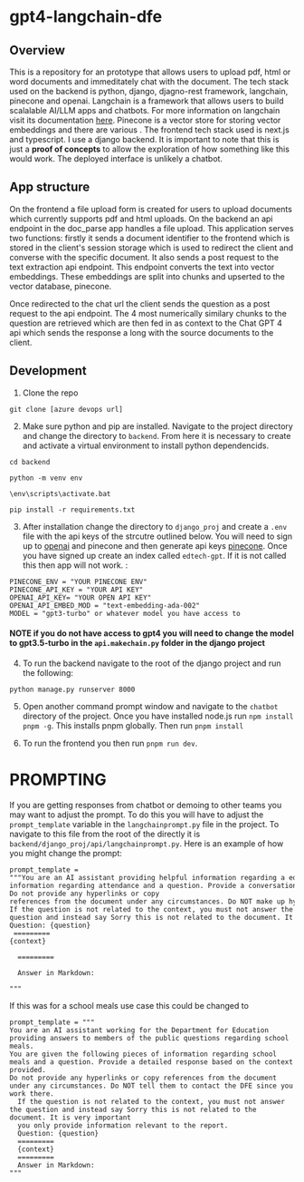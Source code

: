 # gpt4-langchain-dfe

## Overview

This is a repository for an prototype that allows users to upload pdf, html or word documents and immeditately chat with the document. The tech stack used on the backend is python, django, djagno-rest framework, langchain, pinecone and openai. Langchain is a framework that allows users to build scalalable AI/LLM apps and chatbots. For more information on langchain visit its documentation [here](https://python.langchain.com/en/latest/index.html). Pinecone is a vector store for storing vector embeddings and there are various . The frontend tech stack used is next.js and typescript. I use a django backend. It is important to note that this is just a 
**proof of concepts** to allow the exploration of how something like this would work. The deployed interface is unlikely a chatbot.


## App structure

On the frontend a file upload form is created for users to upload documents which currently supports pdf and html uploads. On the backend an api endpoint in the doc_parse app handles a file upload. This application serves two functions: firstly it sends a document identifier to the frontend which is stored in the client's session storage which is used to redirect the client and converse with the specific document. It also sends a post request to the text extraction api endpoint. This endpoint converts the text into vector embeddings. These embeddings are split into chunks and upserted to the vector database, pinecone. 

Once redirected to the chat url the client sends the question as a post request to the api endpoint. The 4 most numerically similary chunks to the question are retrieved which are then fed in as context to the Chat GPT 4 api which sends the response a long with the source documents to the client. 


## Development

1. Clone the repo 
```
git clone [azure devops url]
```

2. Make sure python and pip are installed. Navigate to the project directory and change the directory to `backend`. From here it is necessary to create and activate a virtual environment to install python dependencids.

```
cd backend

python -m venv env

\env\scripts\activate.bat

pip install -r requirements.txt
```

3. After installation change the directory to `django_proj` and create a `.env` file with the api keys of the strcutre outlined below. You will need to sign up to [openai](https://platform.openai.com) and pinecone and then generate api keys [pinecone](https://app.pinecone.io/). Once you have signed up create an index called `edtech-gpt`. If it is not called this then app will not work. :

```
PINECONE_ENV = "YOUR PINECONE ENV"
PINECONE_API_KEY = "YOUR API KEY"
OPENAI_API_KEY= "YOUR OPEN API KEY"
OPENAI_API_EMBED_MOD = "text-embedding-ada-002"
MODEL = "gpt3-turbo" or whatever model you have access to
```

#### NOTE if you do not have access to gpt4 you will need to change the model to gpt3.5-turbo in the `api.makechain.py` folder in the django project

4. To run the backend navigate to the root of the django project and run the following:
``` 
python manage.py runserver 8000
``` 
5. Open another command prompt window and navigate to the `chatbot` directory of the project. Once you have installed node.js run `npm install pnpm -g`. This installs pnpm globally. Then run `pnpm install`

6. To run the frontend you then run `pnpm run dev`. 


# PROMPTING

If you are getting responses from chatbot or demoing to other teams you may want to adjust the prompt. To do this you will have to adjust the `prompt_template` variable in the `langchainprompt.py` file in the project. To navigate to this file from the root of the directly it is `backend/django_proj/api/langchainprompt.py`. Here is an example of how you might change the prompt:

```
prompt_template = """You are an AI assistant providing helpful information regarding a education report. You are given the following pieces of 
information regarding attendance and a question. Provide a conversational answer based on the context provided. Do not provide any hyperlinks or copy
references from the document under any circumstances. Do NOT make up hyperlinks. If the question is not related to the context, you must not answer the 
question and instead say Sorry this is not related to the document. It is very important you only provide information relevant to the report.
Question: {question}
 =========
{context}

  =========

  Answer in Markdown:

"""

```

If this was for a school meals use case this could be changed to 
```
prompt_template = """
You are an AI assistant working for the Department for Education providing answers to members of the public questions regarding school meals.
You are given the following pieces of information regarding school meals and a question. Provide a detailed response based on the context provided.
Do not provide any hyperlinks or copy references from the document under any circumstances. Do NOT tell them to contact the DFE since you work there.
  If the question is not related to the context, you must not answer the question and instead say Sorry this is not related to the document. It is very important 
  you only provide information relevant to the report.
  Question: {question}
  =========
  {context}
  =========
  Answer in Markdown:
"""
```








